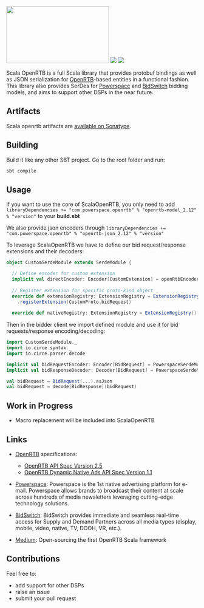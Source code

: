 <img src="https://storage.googleapis.com/github-imgs/scala-open-rtb.png" width="270" height="150"/>

<img src="https://travis-ci.com/Powerspace/scala-openrtb.svg?branch=master" />

<img src="https://img.shields.io/nexus/r/https/oss.sonatype.org/com.powerspace.openrtb/openrtb-json_2.12.svg" />

Scala OpenRTB is a full Scala library that provides protobuf bindings as well as JSON serialization for [OpenRTB](https://www.iab.com/guidelines/real-time-bidding-rtb-project/)-based entities in a functional fashion. 
This library also provides SerDes for [Powerspace](https://www.powerspace.com/en) and [BidSwitch](http://www.bidswitch.com/) bidding models, and aims to support other DSPs in the near future.

## Artifacts
Scala openrtb artifacts are [available on Sonatype](https://search.maven.org/search?q=g:com.powerspace.openrtb).

## Building
Build it like any other SBT project. Go to the root folder and run: 

```bash
sbt compile
```

## Usage
If you want to use the core of ScalaOpenRTB, you only need to add `libraryDependencies += "com.powerspace.openrtb" % "openrtb-model_2.12" % "version"` to your
**build.sbt**

We also provide json encoders through `libraryDependencies += "com.powerspace.openrtb" % "openrtb-json_2.12" % "version"`

To leverage ScalaOpenRTB we have to define our bid request/response extensions and their decoders:

```scala
object CustomSerdeModule extends SerdeModule {

  // Define encoder for custom extension
  implicit val directEncoder: Encoder[CustomExtension] = openRtbEncoder[CustomExtension]
 
  // Register extension for specific proto-kind object
  override def extensionRegistry: ExtensionRegistry = ExtensionRegistry()
    .registerExtension(CustomProto.bidRequest)
  
  override def nativeRegistry: ExtensionRegistry = ExtensionRegistry()

```

Then in the bidder client we import defined module and use it for bid requests/response encoding/decoding:

```scala
import CustomSerdeModule._
import io.circe.syntax._
import io.circe.parser.decode

implicit val bidRequestEncoder: Encoder[BidRequest] = PowerspaceSerdeModule.bidRequestEncoder
implicit val bidResponseDecoder: Decoder[BidRequest] = PowerspaceSerdeModule.bidResponseDecoder

val bidRequest = BidRequest(...).asJson
val bidRequest = decode[BidResponse](bidRequest)

```

## Work in Progress
 - Macro replacement will be included into ScalaOpenRTB

## Links

* [OpenRTB](https://www.iab.com/guidelines/real-time-bidding-rtb-project/) specifications:
  * [OpenRTB API Spec Version 2.5](https://www.iab.com/wp-content/uploads/2016/03/OpenRTB-API-Specification-Version-2-5-FINAL.pdf)
  * [OpenRTB Dynamic Native Ads API Spec Version 1.1](https://www.iab.com/wp-content/uploads/2016/03/OpenRTB-Native-Ads-Specification-1-1_2016.pdf)
* [Powerspace](https://powerspace.com/en/): Powerspace is the 1st native advertising platform for e-mail. Powerspace allows brands to broadcast their content at scale across hundreds of media newsletters leveraging cutting-edge technology solutions.
* [BidSwitch](http://bidswitch.com/en/): BidSwitch provides immediate and seamless real-time access for Supply and Demand Partners across all media types (display, mobile, video, native, TV, DOOH, VR, etc.).

* [Medium](https://powerspace.tech/open-sourcing-the-first-openrtb-scala-framework-686dde0a0d40): Open-sourcing the first OpenRTB Scala framework

## Contributions

Feel free to:

- add support for other DSPs
- raise an issue
- submit your pull request

